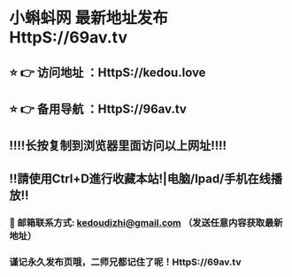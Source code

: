 # 小蝌蚪网 最新地址发布 HttpS://69av.tv
## ⭐️ 👉 访问地址 ：HttpS://kedou.love
## ⭐️ 👉 备用导航 ：HttpS://96av.tv
## ‼️‼️长按复制到浏览器里面访问以上网址‼️‼️
## ‼️請使用Ctrl+D進行收藏本站!|电脑/Ipad/手机在线播放‼️
### 📧 邮箱联系方式: kedoudizhi@gmail.com （发送任意内容获取最新地址）
### 谨记永久发布页哦，二师兄都记住了呢！HttpS://69av.tv
